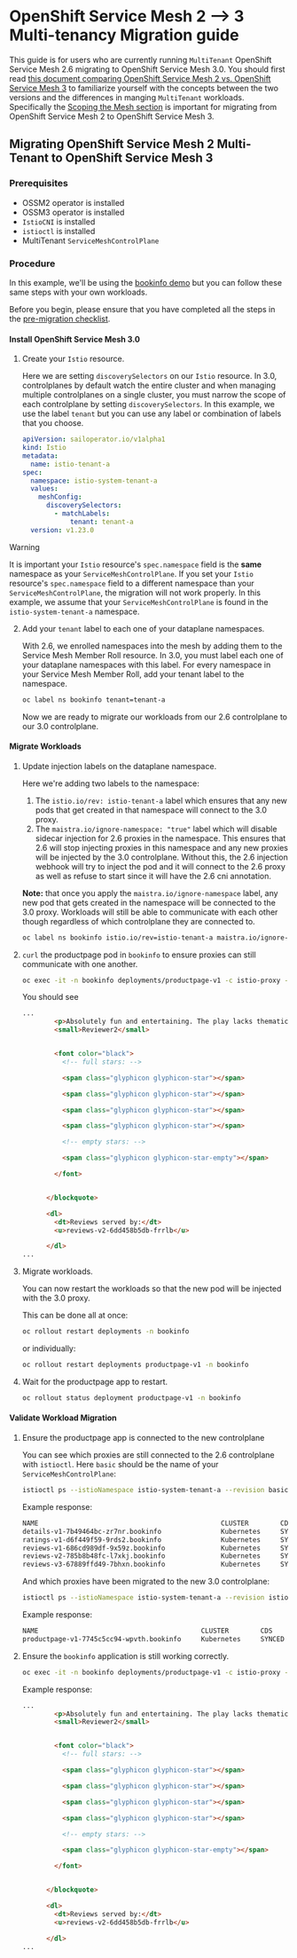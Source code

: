 # OpenShift Service Mesh 2 --> 3 Multi-tenancy Migration guide

This guide is for users who are currently running `MultiTenant` OpenShift Service Mesh 2.6 migrating to OpenShift Service Mesh 3.0. You should first read [this document comparing OpenShift Service Mesh 2 vs. OpenShift Service Mesh 3](../../ossm2-vs-ossm3.md) to familiarize yourself with the concepts between the two versions and the differences in manging `MultiTenant` workloads. Specifically the [Scoping the Mesh section](../../ossm2-vs-ossm3.md#scoping-of-the-mesh-discovery-selectors-and-labels-replace-servicemeshmemberroll-and-servicemeshmember) is important for migrating from OpenShift Service Mesh 2 to OpenShift Service Mesh 3.

## Migrating OpenShift Service Mesh 2 Multi-Tenant to OpenShift Service Mesh 3

### Prerequisites

- OSSM2 operator is installed
- OSSM3 operator is installed
- `IstioCNI` is installed
- `istioctl` is installed
- MultiTenant `ServiceMeshControlPlane`

### Procedure

In this example, we'll be using the [bookinfo demo](https://raw.githubusercontent.com/Maistra/istio/maistra-2.6/samples/bookinfo/platform/kube/bookinfo.yaml) but you can follow these same steps with your own workloads.

Before you begin, please ensure that you have completed all the steps in the [pre-migration checklist](../README.md#pre-migration-checklist).

<!-- Developer instructions for testing with a fresh 2.6 install.

1. Create SMCP namespace

```sh
oc create ns istio-system-tenant-a
```

1. Create SMCP

   ```yaml
   apiVersion: maistra.io/v2
   kind: ServiceMeshControlPlane
   metadata:
     name: basic
     namespace: istio-system-tenant-a
   spec:
     security:
       manageNetworkPolicy: false
       dataPlane:
         mtls: true
     addons:
       grafana:
         enabled: false
       kiali:
         enabled: false
       prometheus:
         enabled: false
     gateways:
       openshiftRoute:
         enabled: false
     mode: MultiTenant
     policy:
       type: Istiod
     profiles:
       - default
     telemetry:
       type: Istiod
     tracing:
       type: None
     version: v2.6
   ```

1. Create bookinfo namespace

   ```sh
   oc create ns bookinfo
   ```

1. Add bookinfo to the SMMR

   ```yaml
   apiVersion: maistra.io/v1
   kind: ServiceMeshMemberRoll
   metadata:
     name: default
     namespace: istio-system-tenant-a
   spec:
     members:
       - bookinfo
   ```

1. Deploy bookinfo

   ```sh
   oc apply -n bookinfo -f https://raw.githubusercontent.com/Maistra/istio/maistra-2.6/samples/bookinfo/platform/kube/bookinfo.yaml
   ```

1. Ensure pods are all healthy and you see `2/2` pods indicating a sidecar was injected.

   ```sh
   oc get pods -n bookinfo
   ```

   Example output

   ```sh
   NAME                             READY   STATUS    RESTARTS   AGE
   details-v1-75cb5b97b4-5c6nm      2/2     Running   0          6h13m
   productpage-v1-899d756d8-ch424   2/2     Running   0          6h10m
   ratings-v1-58757c649b-8bdg4      2/2     Running   0          6h13m
   reviews-v1-6878c868b6-42kw7      2/2     Running   0          6h13m
   reviews-v2-6c8bd45654-jpt76      2/2     Running   0          6h13m
   reviews-v3-57997d6ccd-j6pmh      2/2     Running   0          6h13m
   ``` -->

#### Install OpenShift Service Mesh 3.0

1. Create your `Istio` resource.

   Here we are setting `discoverySelectors` on our `Istio` resource. In 3.0, controlplanes by default watch the entire cluster and when managing multiple controlplanes on a single cluster, you must narrow the scope of each controlplane by setting `discoverySelectors`. In this example, we use the label `tenant` but you can use any label or combination of labels that you choose.

   ```yaml
   apiVersion: sailoperator.io/v1alpha1
   kind: Istio
   metadata:
     name: istio-tenant-a
   spec:
     namespace: istio-system-tenant-a
     values:
       meshConfig:
         discoverySelectors:
           - matchLabels:
               tenant: tenant-a
     version: v1.23.0
   ```

> [!WARNING]
> It is important your `Istio` resource's `spec.namespace` field is the **same** namespace as your `ServiceMeshControlPlane`. If you set your `Istio` resource's `spec.namespace` field to a different namespace than your `ServiceMeshControlPlane`, the migration will not work properly. In this example, we assume that your `ServiceMeshControlPlane` is found in the `istio-system-tenant-a` namespace.

2. Add your `tenant` label to each one of your dataplane namespaces.

   With 2.6, we enrolled namespaces into the mesh by adding them to the Service Mesh Member Roll resource. In 3.0, you must label each one of your dataplane namespaces with this label. For every namespace in your Service Mesh Member Roll, add your tenant label to the namespace.

   ```sh
   oc label ns bookinfo tenant=tenant-a
   ```

   Now we are ready to migrate our workloads from our 2.6 controlplane to our 3.0 controlplane.

#### Migrate Workloads

1. Update injection labels on the dataplane namespace.

   Here we're adding two labels to the namespace:

   1. The `istio.io/rev: istio-tenant-a` label which ensures that any new pods that get created in that namespace will connect to the 3.0 proxy.
   2. The `maistra.io/ignore-namespace: "true"` label which will disable sidecar injection for 2.6 proxies in the namespace. This ensures that 2.6 will stop injecting proxies in this namespace and any new proxies will be injected by the 3.0 controlplane. Without this, the 2.6 injection webhook will try to inject the pod and it will connect to the 2.6 proxy as well as refuse to start since it will have the 2.6 cni annotation.

   **Note:** that once you apply the `maistra.io/ignore-namespace` label, any new pod that gets created in the namespace will be connected to the 3.0 proxy. Workloads will still be able to communicate with each other though regardless of which controlplane they are connected to.

   ```sh
   oc label ns bookinfo istio.io/rev=istio-tenant-a maistra.io/ignore-namespace="true" --overwrite=true
   ```

1. `curl` the productpage pod in `bookinfo` to ensure proxies can still communicate with one another.

   ```sh
   oc exec -it -n bookinfo deployments/productpage-v1 -c istio-proxy -- curl localhost:9080/productpage
   ```

   You should see

   ```html
   ...
           <p>Absolutely fun and entertaining. The play lacks thematic depth when compared to other plays by Shakespeare.</p>
           <small>Reviewer2</small>


           <font color="black">
             <!-- full stars: -->

             <span class="glyphicon glyphicon-star"></span>

             <span class="glyphicon glyphicon-star"></span>

             <span class="glyphicon glyphicon-star"></span>

             <span class="glyphicon glyphicon-star"></span>

             <!-- empty stars: -->

             <span class="glyphicon glyphicon-star-empty"></span>

           </font>


         </blockquote>

         <dl>
           <dt>Reviews served by:</dt>
           <u>reviews-v2-6dd458b5db-frrlb</u>

         </dl>
   ...
   ```

1. Migrate workloads.

   You can now restart the workloads so that the new pod will be injected with the 3.0 proxy.

   This can be done all at once:

   ```sh
   oc rollout restart deployments -n bookinfo
   ```

   or individually:

   ```sh
   oc rollout restart deployments productpage-v1 -n bookinfo
   ```

1. Wait for the productpage app to restart.

   ```sh
   oc rollout status deployment productpage-v1 -n bookinfo
   ```

#### Validate Workload Migration

1. Ensure the productpage app is connected to the new controlplane

   You can see which proxies are still connected to the 2.6 controlplane with `istioctl`. Here `basic` should be the name of your `ServiceMeshControlPlane`:

   ```sh
   istioctl ps --istioNamespace istio-system-tenant-a --revision basic
   ```

   Example response:

   ```sh
   NAME                                              CLUSTER        CDS        LDS        EDS        RDS          ECDS         ISTIOD                            VERSION
   details-v1-7b49464bc-zr7nr.bookinfo               Kubernetes     SYNCED     SYNCED     SYNCED     SYNCED       NOT SENT     istiod-basic-6c9f8d9894-sh6lx     1.20.8
   ratings-v1-d6f449f59-9rds2.bookinfo               Kubernetes     SYNCED     SYNCED     SYNCED     SYNCED       NOT SENT     istiod-basic-6c9f8d9894-sh6lx     1.20.8
   reviews-v1-686cd989df-9x59z.bookinfo              Kubernetes     SYNCED     SYNCED     SYNCED     SYNCED       NOT SENT     istiod-basic-6c9f8d9894-sh6lx     1.20.8
   reviews-v2-785b8b48fc-l7xkj.bookinfo              Kubernetes     SYNCED     SYNCED     SYNCED     SYNCED       NOT SENT     istiod-basic-6c9f8d9894-sh6lx     1.20.8
   reviews-v3-67889ffd49-7bhxn.bookinfo              Kubernetes     SYNCED     SYNCED     SYNCED     SYNCED       NOT SENT     istiod-basic-6c9f8d9894-sh6lx     1.20.8
   ```

   And which proxies have been migrated to the new 3.0 controlplane:

   ```sh
   istioctl ps --istioNamespace istio-system-tenant-a --revision istio-tenant-a
   ```

   Example response:

   ```sh
   NAME                                         CLUSTER        CDS        LDS        EDS        RDS        ECDS     ISTIOD                      VERSION
   productpage-v1-7745c5cc94-wpvth.bookinfo     Kubernetes     SYNCED     SYNCED     SYNCED     SYNCED              istiod-5bbf98dccf-n8566     1.23.0
   ```

1. Ensure the `bookinfo` application is still working correctly.

   ```sh
   oc exec -it -n bookinfo deployments/productpage-v1 -c istio-proxy -- curl localhost:9080/productpage
   ```

   Example response:

   ```html
   ...
           <p>Absolutely fun and entertaining. The play lacks thematic depth when compared to other plays by Shakespeare.</p>
           <small>Reviewer2</small>


           <font color="black">
             <!-- full stars: -->

             <span class="glyphicon glyphicon-star"></span>

             <span class="glyphicon glyphicon-star"></span>

             <span class="glyphicon glyphicon-star"></span>

             <span class="glyphicon glyphicon-star"></span>

             <!-- empty stars: -->

             <span class="glyphicon glyphicon-star-empty"></span>

           </font>


         </blockquote>

         <dl>
           <dt>Reviews served by:</dt>
           <u>reviews-v2-6dd458b5db-frrlb</u>

         </dl>
   ...
   ```
